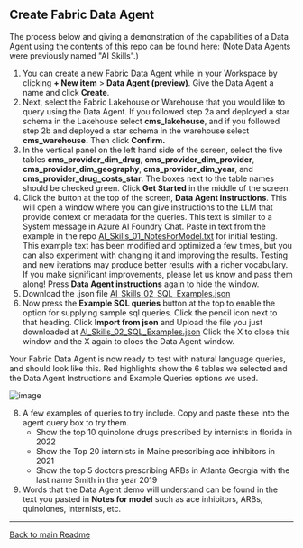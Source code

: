 ## Create Fabric Data Agent

The process below and giving a demonstration of the capabilities of a Data Agent using the contents of this repo can be found here:  (Note Data Agents were previously named "AI Skills".)   

1. You can create a new Fabric Data Agent while in your Workspace by clicking **+ New item** > **Data Agent (preview)**. Give the Data Agent a name and click **Create**.
2. Next, select the Fabric Lakehouse or Warehouse that you would like to query using the Data Agent. If you followed step 2a and deployed a star schema in the Lakehouse select **cms_lakehouse**, and if you followed step 2b and deployed a star schema in the warehouse select **cms_warehouse.** Then click **Confirm.**
3. In the vertical panel on the left hand side of the screen, select the five tables **cms_provider_dim_drug**, **cms_provider_dim_provider**, **cms_provider_dim_geography**, **cms_provider_dim_year**, and **cms_provider_drug_costs_star**. The boxes next to the table names should be checked green. Click **Get Started** in the middle of the screen.
5. Click the button at the top of the screen,  **Data Agent instructions**.   This will open a window where you can give instructions to the LLM that provide context or metadata for the queries. This text is similar to a System message in Azure AI Foundry Chat. Paste in text from the example in the repo [AI_Skills_01_NotesForModel.txt](../scripts/AI_Skills_01_NotesForModel.txt) for initial testing. This example text has been modified and optimized a few times, but you can also experiment with changing it and improving the results. Testing and new iterations may produce better results with a richer vocabulary. If you make significant improvements, please let us know and pass them along! Press **Data Agent instructions** again to hide the window.  
6. Download the .json file [AI_Skills_02_SQL_Examples.json](../scripts/AI_Skills_02_SQL_Examples.json)
7. Now press the **Example SQL queries** button at the top to enable the option for supplying sample sql queries. Click the pencil icon next to that heading. Click **Import from json** and Upload the file you just downloaded at [AI_Skills_02_SQL_Examples.json](../scripts/AI_Skills_02_SQL_Examples.json)   Click the X to close this window and the X again to cloes the Data Agent window.

Your Fabric Data Agent is now ready to test with natural language queries, and should look like this.  Red highlights show the 6 tables we selected and the Data Agent Instructions and Example Queries options we used.

![image](https://github.com/user-attachments/assets/d8bd2e1a-160f-48fa-9bd0-56cd18f77ef6)


8. A few examples of queries to try include.  Copy and paste these into the agent query box to try them.
   - Show the top 10 quinolone drugs prescribed by internists in florida in 2022
   - Show the Top 20 internists in Maine prescribing ace inhibitors in 2021
   - Show the top 5 doctors prescribing ARBs in Atlanta Georgia with the last name Smith in the year 2019
10. Words that the Data Agent demo will understand can be found in the text you pasted in **Notes for model** such as ace inhibitors, ARBs, quinolones, internists, etc. 

*** 
[Back to main Readme](../Readme.md#step-5-create-AI-skill)
